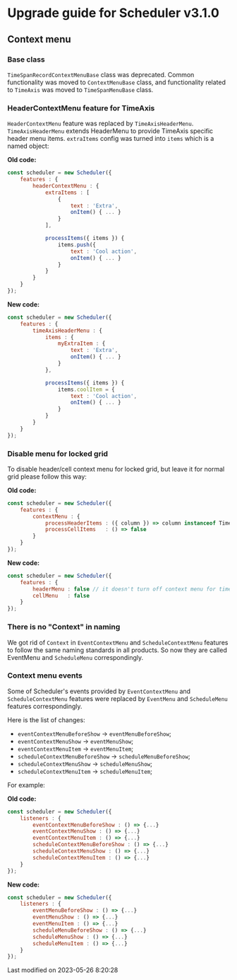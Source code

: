 # Upgrade guide for Scheduler v3.1.0

## Context menu

### Base class

`TimeSpanRecordContextMenuBase` class was deprecated. Common functionality was moved to `ContextMenuBase` class, and
functionality related to `TimeAxis` was moved to `TimeSpanMenuBase` class.

### HeaderContextMenu feature for TimeAxis

`HeaderContextMenu` feature was replaced by `TimeAxisHeaderMenu`. `TimeAxisHeaderMenu` extends HeaderMenu to provide
TimeAxis specific header menu items. `extraItems` config was turned into `items` which is a named object:

**Old code:**

```javascript
const scheduler = new Scheduler({
    features : {
        headerContextMenu : {
            extraItems : [
                {
                    text : 'Extra',
                    onItem() { ... }
                }
            ],

            processItems({ items }) {
                items.push({
                    text : 'Cool action',
                    onItem() { ... }
                }
            }
        }
    }
});
```

**New code:**

```javascript
const scheduler = new Scheduler({
    features : {
        timeAxisHeaderMenu : {
            items : {
                myExtraItem : {
                    text : 'Extra',
                    onItem() { ... }
                }
            },

            processItems({ items }) {
                items.coolItem = {
                    text : 'Cool action',
                    onItem() { ... }
                }
            }
        }
    }
});
```

### Disable menu for locked grid

To disable header/cell context menu for locked grid, but leave it for normal grid please follow this way:

**Old code:**

```javascript
const scheduler = new Scheduler({
    features : {
        contextMenu : {
            processHeaderItems : ({ column }) => column instanceof TimeAxisColumn,
            processCellItems   : () => false
        }
    }
});
```

**New code:**

```javascript
const scheduler = new Scheduler({
    features : {
        headerMenu : false // it doesn't turn off context menu for time axis column header now
        cellMenu   : false
    }
});
```

### There is no "Context" in naming

We got rid of `Context` in `EventContextMenu` and `ScheduleContextMenu` features to follow the same naming standards 
in all products. So now they are called EventMenu and `ScheduleMenu` correspondingly.

### Context menu events

Some of Scheduler's events provided by `EventContextMenu` and `ScheduleContextMenu` features were replaced by 
`EventMenu` and `ScheduleMenu` features correspondingly. 

Here is the list of changes:

- `eventContextMenuBeforeShow` -> `eventMenuBeforeShow`;
- `eventContextMenuShow` -> `eventMenuShow`;
- `eventContextMenuItem` -> `eventMenuItem`;
- `scheduleContextMenuBeforeShow` -> `scheduleMenuBeforeShow`;
- `scheduleContextMenuShow` -> `scheduleMenuShow`;
- `scheduleContextMenuItem` -> `scheduleMenuItem`;

For example:

**Old code:**

```javascript
const scheduler = new Scheduler({
    listeners : {
        eventContextMenuBeforeShow : () => {...}
        eventContextMenuShow : () => {...}
        eventContextMenuItem : () => {...}
        scheduleContextMenuBeforeShow : () => {...}
        scheduleContextMenuShow : () => {...}
        scheduleContextMenuItem : () => {...}
    }
});
```

**New code:**

```javascript
const scheduler = new Scheduler({
    listeners : {
        eventMenuBeforeShow : () => {...}
        eventMenuShow : () => {...}
        eventMenuItem : () => {...}
        scheduleMenuBeforeShow : () => {...}
        scheduleMenuShow : () => {...}
        scheduleMenuItem : () => {...}
    }
});
```


<p class="last-modified">Last modified on 2023-05-26 8:20:28</p>